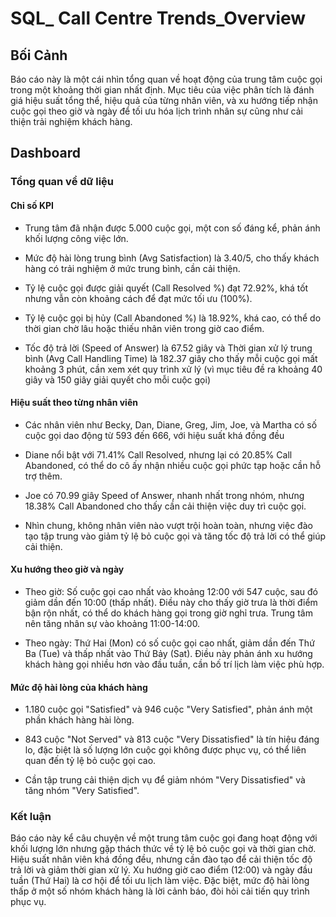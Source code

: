 # SQL_ Call Centre Trends_Overview 

## Bối Cảnh

Báo cáo này là một cái nhìn tổng quan về hoạt động của trung tâm cuộc gọi trong một khoảng thời gian nhất định. Mục tiêu của việc phân tích là đánh giá hiệu suất tổng thể, hiệu quả của từng nhân viên, và xu hướng tiếp nhận cuộc gọi theo giờ và ngày để tối ưu hóa lịch trình nhân sự cũng như cải thiện trải nghiệm khách hàng.

## Dashboard 


### Tổng quan về dữ liệu

#### Chỉ số KPI 

+ Trung tâm đã nhận được 5.000 cuộc gọi, một con số đáng kể, phản ánh khối lượng công việc lớn.

+ Mức độ hài lòng trung bình (Avg Satisfaction) là 3.40/5, cho thấy khách hàng có trải nghiệm ở mức trung bình, cần cải thiện.

+ Tỷ lệ cuộc gọi được giải quyết (Call Resolved %) đạt 72.92%, khá tốt nhưng vẫn còn khoảng cách để đạt mức tối ưu (100%).

+ Tỷ lệ cuộc gọi bị hủy (Call Abandoned %) là 18.92%, khá cao, có thể do thời gian chờ lâu hoặc thiếu nhân viên trong giờ cao điểm.

+ Tốc độ trả lời (Speed of Answer) là 67.52 giây và Thời gian xử lý trung bình (Avg Call Handling Time) là 182.37 giây cho thấy mỗi cuộc gọi mất khoảng 3 phút, cần xem xét quy trình xử lý (vì mục tiêu đề ra khoảng 40 giây và 150 giây giải quyết cho mỗi cuộc gọi)

#### Hiệu suất theo từng nhân viên 

+ Các nhân viên như Becky, Dan, Diane, Greg, Jim, Joe, và Martha có số cuộc gọi dao động từ 593 đến 666, với hiệu suất khá đồng đều

+ Diane nổi bật với 71.41% Call Resolved, nhưng lại có 20.85% Call Abandoned, có thể do cô ấy nhận nhiều cuộc gọi phức tạp hoặc cần hỗ trợ thêm.

+ Joe có 70.99 giây Speed of Answer, nhanh nhất trong nhóm, nhưng 18.38% Call Abandoned cho thấy cần cải thiện việc duy trì cuộc gọi.

+ Nhìn chung, không nhân viên nào vượt trội hoàn toàn, nhưng việc đào tạo tập trung vào giảm tỷ lệ bỏ cuộc gọi và tăng tốc độ trả lời có thể giúp cải thiện.

#### Xu hướng theo giờ và ngày 

+ Theo giờ: Số cuộc gọi cao nhất vào khoảng 12:00 với 547 cuộc, sau đó giảm dần đến 10:00 (thấp nhất). Điều này cho thấy giờ trưa là thời điểm bận rộn nhất, có thể do khách hàng gọi trong giờ nghỉ trưa. Trung tâm nên tăng nhân sự vào khoảng 11:00-14:00.

+ Theo ngày: Thứ Hai (Mon) có số cuộc gọi cao nhất, giảm dần đến Thứ Ba (Tue) và thấp nhất vào Thứ Bảy (Sat). Điều này phản ánh xu hướng khách hàng gọi nhiều hơn vào đầu tuần, cần bố trí lịch làm việc phù hợp.

#### Mức độ hài lòng của khách hàng

+ 1.180 cuộc gọi "Satisfied" và 946 cuộc "Very Satisfied", phản ánh một phần khách hàng hài lòng.

+ 843 cuộc "Not Served" và 813 cuộc "Very Dissatisfied" là tín hiệu đáng lo, đặc biệt là số lượng lớn cuộc gọi không được phục vụ, có thể liên quan đến tỷ lệ bỏ cuộc gọi cao.

+ Cần tập trung cải thiện dịch vụ để giảm nhóm "Very Dissatisfied" và tăng nhóm "Very Satisfied".

### Kết luận

Báo cáo này kể câu chuyện về một trung tâm cuộc gọi đang hoạt động với khối lượng lớn nhưng gặp thách thức về tỷ lệ bỏ cuộc gọi và thời gian chờ. Hiệu suất nhân viên khá đồng đều, nhưng cần đào tạo để cải thiện tốc độ trả lời và giảm thời gian xử lý. Xu hướng giờ cao điểm (12:00) và ngày đầu tuần (Thứ Hai) là cơ hội để tối ưu lịch làm việc. Đặc biệt, mức độ hài lòng thấp ở một số nhóm khách hàng là lời cảnh báo, đòi hỏi cải tiến quy trình phục vụ. 








